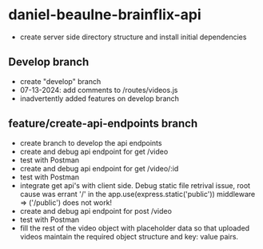 # daniel-beaulne-brainflix-api

- create server side directory structure and install initial dependencies

## Develop branch

- create "develop" branch
- 07-13-2024: add comments to /routes/videos.js
- inadvertently added features on develop branch

## feature/create-api-endpoints branch

- create branch to develop the api endpoints
- create and debug api endpoint for get /video
- test with Postman
- create and debug api endpoint for get /video/:id
- test with Postman
- integrate get api's with client side. Debug static file retrival issue, root cause was errant '/' in the app.use(express.static('public')) middleware => ('/public') does not work!
- create and debug api endpoint for post /video
- test with Postman
- fill the rest of the video object with placeholder data so that uploaded videos maintain the required object structure and key: value pairs.
